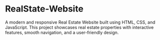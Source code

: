 # RealState-Website
A modern and responsive Real Estate Website built using HTML, CSS, and JavaScript. This project showcases real estate properties with interactive features, smooth navigation, and a user-friendly design.
